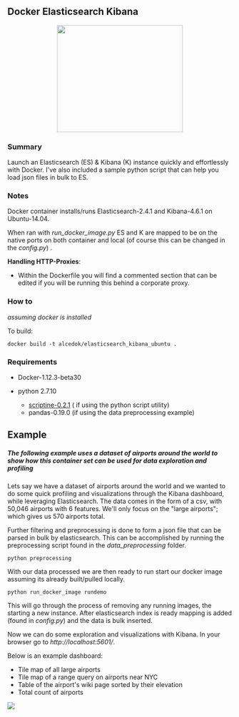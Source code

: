 ## Docker Elasticsearch Kibana 
<p align="center"><img src= "https://github.com/alcedok/elasticsearch_kibana_docker/blob/master/images/logos.png" width="282" height="240"></p>

### Summary

Launch an Elasticsearch (ES) & Kibana (K) instance quickly and effortlessly with Docker. I've also included a sample python script that can help you load json files in bulk to ES.

### Notes
Docker container installs/runs Elasticsearch-2.4.1 and Kibana-4.6.1 on Ubuntu-14.04. 

When ran with *run_docker_image.py* ES and K are mapped to be on the native ports on both container and local (of course this can be changed in the *config.py*) . 

**Handling HTTP-Proxies**:
 - Within the Dockerfile you will find a commented section that can be edited if you will be running this behind a corporate proxy.

### How to
*assuming docker is installed*

To build: 

    docker build -t alcedok/elasticsearch_kibana_ubuntu .
 

### Requirements

 - Docker-1.12.3-beta30

 - python 2.7.10
	- [scriptine-0.2.1](https://pypi.python.org/pypi/scriptine) ( if using the python script utility)
	- pandas-0.19.0 (if using the data preprocessing example)


## Example
##### The following example uses a dataset of airports around the world to show how this container set can be used for data exploration and profiling


Lets say we have a dataset of airports around the world and we wanted to do some quick profiling and visualizations through the Kibana dashboard, while leveraging Elasticsearch. The data comes in the form of a csv, with 50,046 airports with 6 features. We'll only focus on the "large airports"; which gives us 570 airports total. 

Further filtering and preprocessing is done to form a json file that can be parsed in bulk by elasticsearch. This can be accomplished by running the preprocessing script found in the *data_preprocessing* folder.

    python preprocessing
 With our data processed we are then ready to run start our docker image assuming its already built/pulled locally. 
 

    python run_docker_image rundemo
   
  This will go through the process of removing any running images, the starting a new instance. After elasticsearch index is ready mapping is added (found in *config.py*) and the data is bulk inserted. 

Now we can do some exploration and visualizations with Kibana. In your browser go to *http://localhost:5601/*. 

Below is an example dashboard:

 - Tile map of  all large airports
 - Tile map of a range query on airports near NYC
 - Table of the airport's wiki page sorted by their elevation
 - Total count of airports


<img src= "https://github.com/alcedok/elasticsearch_kibana_docker/blob/master/images/dashboard.png">
